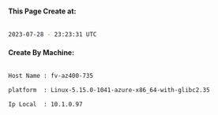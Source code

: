 
   
#### This Page Create at:

```bash

2023-07-28 - 23:23:31 UTC

```

#### Create By Machine:

```bash

Host Name : fv-az400-735

platform  : Linux-5.15.0-1041-azure-x86_64-with-glibc2.35

Ip Local  : 10.1.0.97

```

